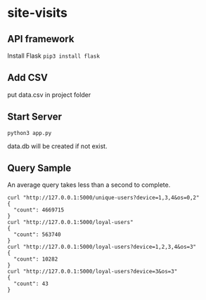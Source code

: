 # site-visits

## API framework
Install Flask
`pip3 install flask`

## Add CSV
put data.csv in project folder

## Start Server
`python3 app.py`

data.db will be created if not exist.

## Query Sample
An average query takes less than a second to complete.
```
curl "http://127.0.0.1:5000/unique-users?device=1,3,4&os=0,2"
{
  "count": 4669715
}
curl "http://127.0.0.1:5000/loyal-users"                                                                      
{
  "count": 563740
}
curl "http://127.0.0.1:5000/loyal-users?device=1,2,3,4&os=3"
{
  "count": 10282
}
curl "http://127.0.0.1:5000/loyal-users?device=3&os=3"                                          
{
  "count": 43
}
```
